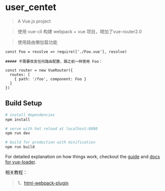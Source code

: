 # user_centet

> A Vue.js project

> 使用 vue-cli 构建 webpack + vue 项目，增加了vue-router2.0

> 使用路由懒加载功能
```
const Foo = resolve => require(['./Foo.vue'], resolve)

##### 不需要改变任何路由配置，跟之前一样使用 Foo：

const router = new VueRouter({
  routes: [
    { path: '/foo', component: Foo }
  ]
})
```
## Build Setup

``` bash
# install dependencies
npm install

# serve with hot reload at localhost:8080
npm run dev

# build for production with minification
npm run build
```

For detailed explanation on how things work, checkout the [guide](http://vuejs-templates.github.io/webpack/) and [docs for vue-loader](http://vuejs.github.io/vue-loader).


相关教程：
> 1、[html-webpack-plugin](http://www.cnblogs.com/haogj/p/5160821.html)

